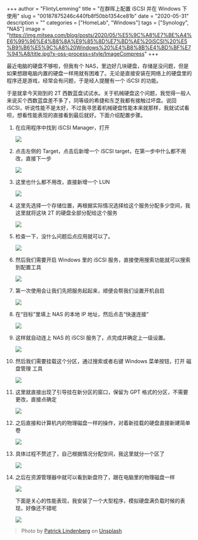 +++
author = "FlintyLemming"
title = "在群晖上配置 iSCSI 并在 Windows 下使用"
slug = "00187875246c440fb8f50bb1354ce81b"
date = "2020-05-31"
description = ""
categories = ["HomeLab", "Windows"]
tags = ["Synology", "NAS"]
image = "https://img.mitsea.com/blog/posts/2020/05/%E5%9C%A8%E7%BE%A4%E6%99%96%E4%B8%8A%E9%85%8D%E7%BD%AE%20iSCSI%20%E5%B9%B6%E5%9C%A8%20Windows%20%E4%B8%8B%E4%BD%BF%E7%94%A8/title.jpg?x-oss-process=style/ImageCompress"
+++

最近电脑的硬盘不够啦，但我有个 NAS，里边好几块硬盘，存储是没问题，但是如果想跟电脑内置的硬盘一样用就有困难了。无论是直接安装在网络上的硬盘里的程序还是游戏，经常会有问题，于是经人提醒有一个 iSCSI 的功能。

于是就拿今天刚到的 2T 西数蓝盘试试水。关于机械硬盘这个问题，我觉得一般人来说买个西数蓝盘差不多了，同等级的希捷和东芝我都有接触过坏盘。说回 iSCSI，听说性能不是太好，不过我寻思着机械硬盘性能本来就那样，我就试试看呗，想看性能表现的直接看到最后就好。下面介绍配置步骤。

1. 在应用程序中找到 iSCSI Manager，打开

    ![](https://img.mitsea.com/blog/posts/2020/05/%E5%9C%A8%E7%BE%A4%E6%99%96%E4%B8%8A%E9%85%8D%E7%BD%AE%20iSCSI%20%E5%B9%B6%E5%9C%A8%20Windows%20%E4%B8%8B%E4%BD%BF%E7%94%A8/1.png?x-oss-process=style/ImageCompress)

2. 点击左侧的 Target，点击后新增一个 iSCSI target，在第一步中什么都不用改，直接下一步

    ![](https://img.mitsea.com/blog/posts/2020/05/%E5%9C%A8%E7%BE%A4%E6%99%96%E4%B8%8A%E9%85%8D%E7%BD%AE%20iSCSI%20%E5%B9%B6%E5%9C%A8%20Windows%20%E4%B8%8B%E4%BD%BF%E7%94%A8/2.png?x-oss-process=style/ImageCompress)

3. 这里也什么都不用改，直接新增一个 LUN

    ![](https://img.mitsea.com/blog/posts/2020/05/%E5%9C%A8%E7%BE%A4%E6%99%96%E4%B8%8A%E9%85%8D%E7%BD%AE%20iSCSI%20%E5%B9%B6%E5%9C%A8%20Windows%20%E4%B8%8B%E4%BD%BF%E7%94%A8/3.png?x-oss-process=style/ImageCompress)

4. 这里先选择一个存储位置，再根据实际情况选择给这个服务分配多少空间，我这里就将这块 2T 的硬盘全部分配给这个服务

    ![](https://img.mitsea.com/blog/posts/2020/05/%E5%9C%A8%E7%BE%A4%E6%99%96%E4%B8%8A%E9%85%8D%E7%BD%AE%20iSCSI%20%E5%B9%B6%E5%9C%A8%20Windows%20%E4%B8%8B%E4%BD%BF%E7%94%A8/4.png?x-oss-process=style/ImageCompress)

5. 检查一下，没什么问题后点应用就可以了。

    ![](https://img.mitsea.com/blog/posts/2020/05/%E5%9C%A8%E7%BE%A4%E6%99%96%E4%B8%8A%E9%85%8D%E7%BD%AE%20iSCSI%20%E5%B9%B6%E5%9C%A8%20Windows%20%E4%B8%8B%E4%BD%BF%E7%94%A8/5.png?x-oss-process=style/ImageCompress)

6. 然后我们需要开启 Windows 里的 iSCSI 服务，直接使用搜索功能就可以搜索到配置工具

    ![](https://img.mitsea.com/blog/posts/2020/05/%E5%9C%A8%E7%BE%A4%E6%99%96%E4%B8%8A%E9%85%8D%E7%BD%AE%20iSCSI%20%E5%B9%B6%E5%9C%A8%20Windows%20%E4%B8%8B%E4%BD%BF%E7%94%A8/6.png?x-oss-process=style/ImageCompress)

7. 第一次使用会让我们先把服务起起来，顺便会帮我们设置开机自启

    ![](https://img.mitsea.com/blog/posts/2020/05/%E5%9C%A8%E7%BE%A4%E6%99%96%E4%B8%8A%E9%85%8D%E7%BD%AE%20iSCSI%20%E5%B9%B6%E5%9C%A8%20Windows%20%E4%B8%8B%E4%BD%BF%E7%94%A8/7.png?x-oss-process=style/ImageCompress)

8. 在“目标”里填上 NAS 的本地 IP 地址，然后点击“快速连接”

    ![](https://img.mitsea.com/blog/posts/2020/05/%E5%9C%A8%E7%BE%A4%E6%99%96%E4%B8%8A%E9%85%8D%E7%BD%AE%20iSCSI%20%E5%B9%B6%E5%9C%A8%20Windows%20%E4%B8%8B%E4%BD%BF%E7%94%A8/8.png?x-oss-process=style/ImageCompress)

9. 这样就自动连上 NAS 的 iSCSI 服务了，点完成并确定上一级设置。

    ![](https://img.mitsea.com/blog/posts/2020/05/%E5%9C%A8%E7%BE%A4%E6%99%96%E4%B8%8A%E9%85%8D%E7%BD%AE%20iSCSI%20%E5%B9%B6%E5%9C%A8%20Windows%20%E4%B8%8B%E4%BD%BF%E7%94%A8/9.png?x-oss-process=style/ImageCompress)

10. 然后我们需要挂载这个分区，通过搜索或者右键 Windows 菜单按钮，打开 磁盘管理 工具

    ![](https://img.mitsea.com/blog/posts/2020/05/%E5%9C%A8%E7%BE%A4%E6%99%96%E4%B8%8A%E9%85%8D%E7%BD%AE%20iSCSI%20%E5%B9%B6%E5%9C%A8%20Windows%20%E4%B8%8B%E4%BD%BF%E7%94%A8/10.png?x-oss-process=style/ImageCompress)

11. 这里就直接出现了引导挂在新分区的窗口，保留为 GPT 格式的分区，不需要更改，直接点确定

    ![](https://img.mitsea.com/blog/posts/2020/05/%E5%9C%A8%E7%BE%A4%E6%99%96%E4%B8%8A%E9%85%8D%E7%BD%AE%20iSCSI%20%E5%B9%B6%E5%9C%A8%20Windows%20%E4%B8%8B%E4%BD%BF%E7%94%A8/11.png?x-oss-process=style/ImageCompress)

12. 之后直接和计算机内的物理磁盘一样的操作，对着新挂载的硬盘直接新建简单卷

    ![](https://img.mitsea.com/blog/posts/2020/05/%E5%9C%A8%E7%BE%A4%E6%99%96%E4%B8%8A%E9%85%8D%E7%BD%AE%20iSCSI%20%E5%B9%B6%E5%9C%A8%20Windows%20%E4%B8%8B%E4%BD%BF%E7%94%A8/12.png?x-oss-process=style/ImageCompress)

13. 具体过程不赘述了，自己根据情况分配空间，我这里就分一个区了

    ![](https://img.mitsea.com/blog/posts/2020/05/%E5%9C%A8%E7%BE%A4%E6%99%96%E4%B8%8A%E9%85%8D%E7%BD%AE%20iSCSI%20%E5%B9%B6%E5%9C%A8%20Windows%20%E4%B8%8B%E4%BD%BF%E7%94%A8/13.png?x-oss-process=style/ImageCompress)

14. 之后在资源管理器中就可以看到新盘符了，跟在电脑里的物理磁盘一样

    ![](https://img.mitsea.com/blog/posts/2020/05/%E5%9C%A8%E7%BE%A4%E6%99%96%E4%B8%8A%E9%85%8D%E7%BD%AE%20iSCSI%20%E5%B9%B6%E5%9C%A8%20Windows%20%E4%B8%8B%E4%BD%BF%E7%94%A8/14.png?x-oss-process=style/ImageCompress)

    下面是关心的性能表现，我安装了一个大型程序，模拟硬盘满负载时候的表现，好像还不错呢

    ![](https://img.mitsea.com/blog/posts/2020/05/%E5%9C%A8%E7%BE%A4%E6%99%96%E4%B8%8A%E9%85%8D%E7%BD%AE%20iSCSI%20%E5%B9%B6%E5%9C%A8%20Windows%20%E4%B8%8B%E4%BD%BF%E7%94%A8/15.png?x-oss-process=style/ImageCompress)

> Photo by [Patrick Lindenberg](https://unsplash.com/@heapdump?utm_source=unsplash&utm_medium=referral&utm_content=creditCopyText) on [Unsplash](https://unsplash.com/s/photos/disk?utm_source=unsplash&utm_medium=referral&utm_content=creditCopyText)
  